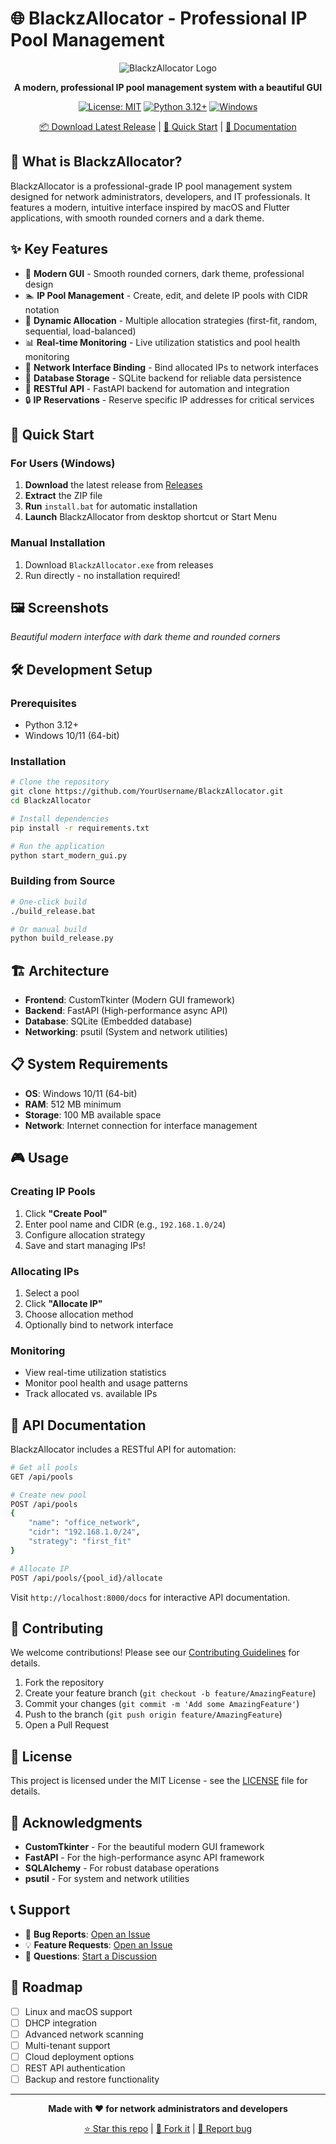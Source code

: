 # 🌐 BlackzAllocator - Professional IP Pool Management

<div align="center">

![BlackzAllocator Logo](blackz_icon.ico)

**A modern, professional IP pool management system with a beautiful GUI**

[![License: MIT](https://img.shields.io/badge/License-MIT-yellow.svg)](https://opensource.org/licenses/MIT)
[![Python 3.12+](https://img.shields.io/badge/python-3.12+-blue.svg)](https://www.python.org/downloads/)
[![Windows](https://img.shields.io/badge/platform-Windows-blue.svg)](https://www.microsoft.com/windows/)

[📦 Download Latest Release](../../releases/latest) | [🚀 Quick Start](#-quick-start) | [📖 Documentation](#-features)

</div>

## 🎯 What is BlackzAllocator?

BlackzAllocator is a professional-grade IP pool management system designed for network administrators, developers, and IT professionals. It features a modern, intuitive interface inspired by macOS and Flutter applications, with smooth rounded corners and a dark theme.

## ✨ Key Features

- 🎨 **Modern GUI** - Smooth rounded corners, dark theme, professional design
- 🏊 **IP Pool Management** - Create, edit, and delete IP pools with CIDR notation
- 🎲 **Dynamic Allocation** - Multiple allocation strategies (first-fit, random, sequential, load-balanced)
- 📊 **Real-time Monitoring** - Live utilization statistics and pool health monitoring
- 🔗 **Network Interface Binding** - Bind allocated IPs to network interfaces
- 💾 **Database Storage** - SQLite backend for reliable data persistence
- 🚀 **RESTful API** - FastAPI backend for automation and integration
- 🔒 **IP Reservations** - Reserve specific IP addresses for critical services

## 🚀 Quick Start

### For Users (Windows)

1. **Download** the latest release from [Releases](../../releases/latest)
2. **Extract** the ZIP file
3. **Run** `install.bat` for automatic installation
4. **Launch** BlackzAllocator from desktop shortcut or Start Menu

### Manual Installation

1. Download `BlackzAllocator.exe` from releases
2. Run directly - no installation required!

## 🖼️ Screenshots

*Beautiful modern interface with dark theme and rounded corners*

## 🛠️ Development Setup

### Prerequisites
- Python 3.12+
- Windows 10/11 (64-bit)

### Installation

```bash
# Clone the repository
git clone https://github.com/YourUsername/BlackzAllocator.git
cd BlackzAllocator

# Install dependencies
pip install -r requirements.txt

# Run the application
python start_modern_gui.py
```

### Building from Source

```bash
# One-click build
./build_release.bat

# Or manual build
python build_release.py
```

## 🏗️ Architecture

- **Frontend**: CustomTkinter (Modern GUI framework)
- **Backend**: FastAPI (High-performance async API)
- **Database**: SQLite (Embedded database)
- **Networking**: psutil (System and network utilities)

## 📋 System Requirements

- **OS**: Windows 10/11 (64-bit)
- **RAM**: 512 MB minimum
- **Storage**: 100 MB available space
- **Network**: Internet connection for interface management

## 🎮 Usage

### Creating IP Pools
1. Click **"Create Pool"**
2. Enter pool name and CIDR (e.g., `192.168.1.0/24`)
3. Configure allocation strategy
4. Save and start managing IPs!

### Allocating IPs
1. Select a pool
2. Click **"Allocate IP"**
3. Choose allocation method
4. Optionally bind to network interface

### Monitoring
- View real-time utilization statistics
- Monitor pool health and usage patterns
- Track allocated vs. available IPs

## 🔧 API Documentation

BlackzAllocator includes a RESTful API for automation:

```bash
# Get all pools
GET /api/pools

# Create new pool
POST /api/pools
{
    "name": "office_network",
    "cidr": "192.168.1.0/24",
    "strategy": "first_fit"
}

# Allocate IP
POST /api/pools/{pool_id}/allocate
```

Visit `http://localhost:8000/docs` for interactive API documentation.

## 🤝 Contributing

We welcome contributions! Please see our [Contributing Guidelines](CONTRIBUTING.md) for details.

1. Fork the repository
2. Create your feature branch (`git checkout -b feature/AmazingFeature`)
3. Commit your changes (`git commit -m 'Add some AmazingFeature'`)
4. Push to the branch (`git push origin feature/AmazingFeature`)
5. Open a Pull Request

## 📝 License

This project is licensed under the MIT License - see the [LICENSE](LICENSE) file for details.

## 🙏 Acknowledgments

- **CustomTkinter** - For the beautiful modern GUI framework
- **FastAPI** - For the high-performance async API framework
- **SQLAlchemy** - For robust database operations
- **psutil** - For system and network utilities

## 📞 Support

- 🐛 **Bug Reports**: [Open an Issue](../../issues/new?template=bug_report.md)
- 💡 **Feature Requests**: [Open an Issue](../../issues/new?template=feature_request.md)
- 💬 **Questions**: [Start a Discussion](../../discussions)

## 🚀 Roadmap

- [ ] Linux and macOS support
- [ ] DHCP integration
- [ ] Advanced network scanning
- [ ] Multi-tenant support
- [ ] Cloud deployment options
- [ ] REST API authentication
- [ ] Backup and restore functionality

---

<div align="center">

**Made with ❤️ for network administrators and developers**

[⭐ Star this repo](../../stargazers) | [🍴 Fork it](../../fork) | [🐛 Report bug](../../issues)

</div> 